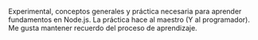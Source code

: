 Experimental, conceptos generales y práctica necesaria para aprender fundamentos en Node.js. La práctica hace al maestro (Y al programador). Me gusta mantener recuerdo del proceso de aprendizaje. 
